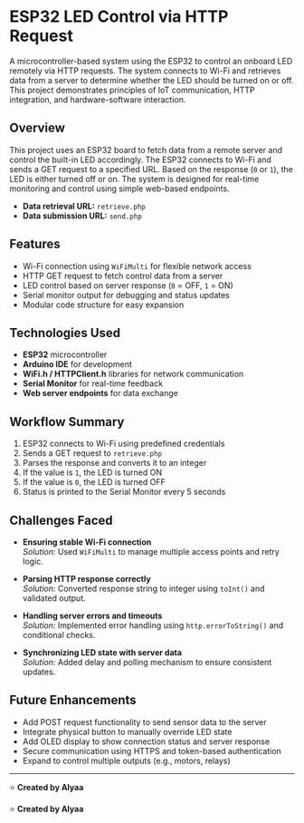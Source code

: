 # ESP32 LED Control via HTTP Request

A microcontroller-based system using the ESP32 to control an onboard LED remotely via HTTP requests. The system connects to Wi-Fi and retrieves data from a server to determine whether the LED should be turned on or off. This project demonstrates principles of IoT communication, HTTP integration, and hardware-software interaction.

## Overview

This project uses an ESP32 board to fetch data from a remote server and control the built-in LED accordingly. The ESP32 connects to Wi-Fi and sends a GET request to a specified URL. Based on the response (`0` or `1`), the LED is either turned off or on. The system is designed for real-time monitoring and control using simple web-based endpoints.

- **Data retrieval URL:** `retrieve.php`  
- **Data submission URL:** `send.php`

## Features

- Wi-Fi connection using `WiFiMulti` for flexible network access  
- HTTP GET request to fetch control data from a server  
- LED control based on server response (`0` = OFF, `1` = ON)  
- Serial monitor output for debugging and status updates  
- Modular code structure for easy expansion

## Technologies Used

- **ESP32** microcontroller  
- **Arduino IDE** for development  
- **WiFi.h / HTTPClient.h** libraries for network communication  
- **Serial Monitor** for real-time feedback  
- **Web server endpoints** for data exchange

## Workflow Summary

1. ESP32 connects to Wi-Fi using predefined credentials  
2. Sends a GET request to `retrieve.php`  
3. Parses the response and converts it to an integer  
4. If the value is `1`, the LED is turned ON  
5. If the value is `0`, the LED is turned OFF  
6. Status is printed to the Serial Monitor every 5 seconds

## Challenges Faced

- **Ensuring stable Wi-Fi connection**  
  *Solution:* Used `WiFiMulti` to manage multiple access points and retry logic.

- **Parsing HTTP response correctly**  
  *Solution:* Converted response string to integer using `toInt()` and validated output.

- **Handling server errors and timeouts**  
  *Solution:* Implemented error handling using `http.errorToString()` and conditional checks.

- **Synchronizing LED state with server data**  
  *Solution:* Added delay and polling mechanism to ensure consistent updates.

## Future Enhancements

- Add POST request functionality to send sensor data to the server  
- Integrate physical button to manually override LED state  
- Add OLED display to show connection status and server response  
- Secure communication using HTTPS and token-based authentication  
- Expand to control multiple outputs (e.g., motors, relays)

---

⭐ **Created by Alyaa**


⭐ **Created by Alyaa**
